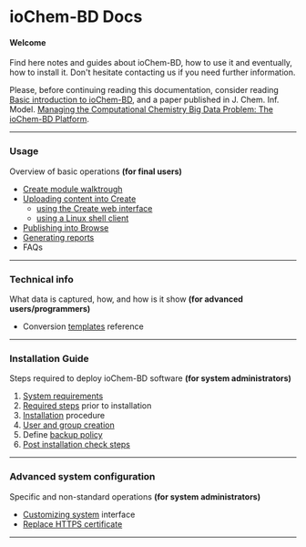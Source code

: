 # ioChem-BD Docs

#### Welcome

Find here notes and guides about ioChem-BD, how to use it and eventually, how to install it. Don't hesitate contacting us if you need further information.

Please, before continuing reading this documentation, consider reading  [Basic introduction to ioChem-BD](/platform-introduction.md), and a paper published in J. Chem. Inf. Model.  [Managing the Computational Chemistry Big Data Problem: The ioChem-BD Platform](http://pubs.acs.org/doi/abs/10.1021/ci500593j).

---

### Usage

Overview of  basic  operations **\(for final users\)**

* [Create module walktrough](/usage/create-module-walktrough.md "Create")
* [Uploading content into Create](/usage/uploading-content-to-create.md)
  * [using the  Create  web interface](/usage/uploading-content-to-create/using-shell-client.md)
  * [using a Linux shell client](/usage/uploading-content-to-create/using-shell-client.md)
* [Publishing  into Browse](/usage/publishing-calculations.md)
* [Generating reports](/usage/generating-reports.md)
* FAQs

---

### **Technical info**

What data is captured, how, and how is it show **\(for advanced users/programmers\)**

* Conversion [templates](http://www.iochem-bd.org/conversion/webhelp/index.html) reference

---

### Installation Guide

Steps required to deploy ioChem-BD software **\(for system administrators\)**  
  1. [System requirements](/system-requirements.md)  
  2. [Required steps](/installation/required_steps.md) prior to installation  
  3. [Installation](/installation/installation.md) procedure  
  4. [User and group creation](/installation/user-and-group-generation.md)  
  5. Define [backup policy](/backup-policy.md)  
  6. [Post installation check steps](/installation/post-installation-check-steps.md)

---

### Advanced system configuration

Specific and non-standard operations **\(for system administrators\)**

* [Customizing system](/advanced-system-configuration/customizing-system-interface.md) interface
* [Replace HTTPS certificate](/other-operations/replace-https-certificate.md)

---

### 



